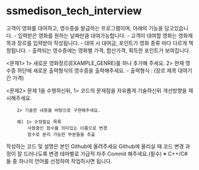 # ssmedison_tech_interview

고객이 영화를 대여하고, 영수증을 발급하는 프로그램이며, 아래의 기능을 담고있습니다.
    - 입력받은 영화를 원하는 날짜만큼 대여가능합니다.
    - 고객이 대여할 영화는 영화제목과 장르를 입력받아 작성됩니다.
    - 대여 시 대여금, 포인트가 영화 종류 마다 다르게 책정됩니다.
    - 출력되는 영수증에는 영화별 가격, 합산가격, 획득한 포인트가 보여집니다.

<문제1>
    1> 새로운 영화장르(EXAMPLE_GENRE)를 하나 추가해 주세요.
    2> 현재 영수증 하단에 새로운 출력형식의 영수증을 출력해주세요.
        - 출력형식 : (장르 제목 대여기간 가격)

<문제2>
    문제 1을 수행하신뒤,
        1> 코드의 문제점을 자유롭게 기술하신뒤 개선방향을 제시해주세요.

        2> 기술한 내용을 바탕으로 구현해주세요.

        예) 1> 수정필요 목록
            사용중인 함수를 의미있는 이름으로 변경
            함수로 분리 가능한 부분들을 추출

작성하는 코드 및 설명은 본인 Github에 올려주세요
Github에 올리실 때 코드 변경 과정이 잘 드러나도록 변경 테마별로 가급적 자주 Commit 해주세요.(필수)
※ C++/C# 둘 중 하나의 언어를 선정하여 작업하시면 됩니다.